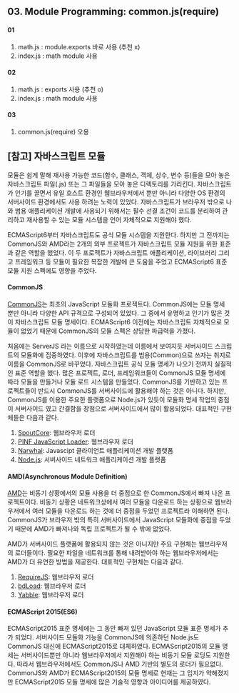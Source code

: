 ## 03. Module Programming: common.js(require)

#### 01
1. math.js : module.exports 바로 사용 (추천 x)
2. index.js : math module 사용

#### 02
1. math.js : exports 사용 (추천 o)
2. index.js : math module 사용

#### 03
1. common.js(require) 오용


## [참고] 자바스크립트 모듈
모듈은 쉽게 말해 재사용 가능한 코드(함수, 클래스, 객체, 상수, 변수 등)들을 모아 놓은 자바스크립트 파일(.js) 또는 그 파일들을 모아 놓은 디렉토리를 가리킨다. 자바스크립트가 인기를 끌면서 유일 호스트 환경인 웹브라우저에서 뿐만 아니라 다양한 OS 환경의 서버사이드 환경에서도 사용 하려는 노력이 있었다. 자바스크립트가 브라우저 밖으로 나와 범용 애플리케이션 개발에 사용되기 위해서는 필수 선결 조건이 코드를 분리하여 관리하고 재사용할 수 있는 모듈 시스템을 언어 자체적으로 지원해야 했다.
 
ECMAScript6부터 자바스크립트도 공식 모듈 시스템을 지원한다. 하지만 그 전까지는 CommonJS와 AMD라는 2개의 외부 프로젝트가 자바스크립트 모듈 지원을 위한 표준과 같은 역할을 했었다. 이 두 프로젝트가 자바스크립트 애플리케이션, 라이브러리 그리고 프레임워크 등 모듈이 필요한 복잡한 개발에 큰 도움을 주었고 ECMAScript6 표준 모듈 지원 스펙에도 영향을 주었다.        


#### CommonJS
[CommonJS](http://www.commonjs.org/)는 최초의 JavaScript 모듈화 프로젝트다. CommonJS에는 모듈 명세 뿐만 아니라 다양한 API 규격으로 구성되어 있었다. 그 중에서 유명하고 인기가 많은 것이 자바스크립트 모듈 명세이다. ECMAScript6 이전에는 자바스크립트 자체적으로 모듈이 없었기 때문에 CommonJS의 모듈 스펙은 상당한 파급력을 가졌다.
 
처음에는 ServerJS 라는 이름으로 시작하였는데 이름에서 보여지듯 서버사이드 스크립트의 모듈화에 집중하였다. 이후에 자바스크립트를 범용(Common)으로 쓰자는 취지로 이름을 CommonJS로 바꾸었다. 자바스크립트 공식 모듈 명세가 나오기 전까지 실질적인 표준 역할을 했다. 많은 프로젝트, 로더, 프레임워크들이 CommonJS 모듈 명세에 따라 모듈을 만들거나 모듈 로드 시스템을 만들었다. CommonJS를 기반하고 있는 프로젝트들이 반드시 CommonJS를 서버사이드에 활용해야 하는 것은 아니다. 하지만, CommonJS를 이용한 주요한 플랫폼으로 Node.js가 있듯이 모듈화 명세 작업의 중점이 서버사이드 였고 간결함을 장점으로 서버사이드에서 많이 활용되었다. 대표적인 구현체들은 다음과 같다.

1. [SpoutCore](https://sproutcore.com/): 웹브라우저 로더
2. [PINF JavaScript Loader](https://github.com/pinf/loader-js): 웹브라우저 로더
3. [Narwhal](https://github.com/tlrobinson/narwhal): Javascipt 클라이언트 애플리케이션 개발 플랫폼
4. [Node.js](http://nodejs.org): 서버사이드 네트워크 애플리케이션 개발 플랫폼


#### AMD(Asynchronous Module Definition)
[AMD](https://github.com/amdjs)는 비동기 상황에서의 모듈 사용을 더 중점으로 한 CommonJS에서 빠져 나온 프로젝트이다. 비동기 상황은 네트워크상에서 여러 모듈을 다운로드 하는 상황으로 웹브라우저에서 여러 모듈을 다운로드 하는 것에 더 중점을 두었던 프로젝트라 이해하면 된다. CommonJS가 브라우저 밖의 특히 서버사이드에서 JavaScript 모듈화에 중점을 두었기 때문에 AMD가 빠져나와 독립 프로젝트가 될 수 밖에 없었다.
 
 AMD가 서버사이드 플랫폼에 활용되지 않는 것은 아니지만 주요 구현체는 웹브라우저의 로더들이다. 필요한 파일을 네트워크를 통해 내려받아야 하는 웹브라우저에서는 AMD가 더 유연한 방법을 제공한다. 대표적인 구현체는 다음과 같다.
 
1. [RequireJS](http://requirejs.org/): 웹브라우저 로더
2. [bdLoad](http://bdframework.org/bdLoad/): 웹브라우저 로더
3. [Yabble](http://github.com/jbrantly/yabble): 웹브라우저 로더


#### ECMAScript 2015(ES6)
ECMAScript2015 표준 명세에는 그 동안 빠져 있던 JavaScript 모듈 표준 명세가 추가 되었다. 서버사이드 모듈화 기능을 CommonJS에 의존하던 Node.js도 CommonJS 대신에 ECMAScript2015로 대체하였다. ECMAScript2015의 모듈 명세는 서버사이드뿐만 아니라 웹브라우저에서 지원해야 하는 비동기 모듈 로딩도 지원한다. 따라서 웹브라우저에서도 CommonJS나 AMD 기반의 별도의 로더가 필요없다. CommonJS와 AMD가 ECMAScript2015의 모듈 명세로 현재는 그 입지가 약해졌지만 ECMAScript2015 모듈 명세에 많은 기술적 영향과 아이디어를 제공하였다.






